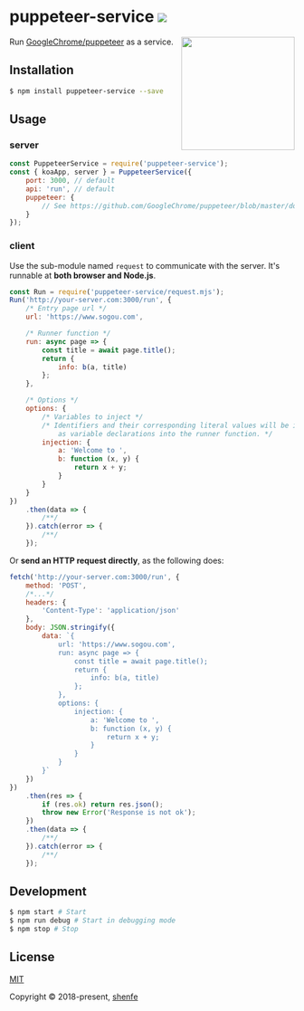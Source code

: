 # puppeteer-service <a href="https://www.npmjs.com/package/puppeteer-service"><img src="https://img.shields.io/npm/v/puppeteer-service.svg"></a>

<img src="https://user-images.githubusercontent.com/10379601/29446482-04f7036a-841f-11e7-9872-91d1fc2ea683.png" height="200" align="right">

Run [GoogleChrome/puppeteer](https://github.com/GoogleChrome/puppeteer) as a service.

## Installation

```bash
$ npm install puppeteer-service --save
```

## Usage

### server

```js
const PuppeteerService = require('puppeteer-service');
const { koaApp, server } = PuppeteerService({
    port: 3000, // default
    api: 'run', // default
    puppeteer: {
        // See https://github.com/GoogleChrome/puppeteer/blob/master/docs/api.md#puppeteerlaunchoptions
    }
});
```

### client

Use the sub-module named `request` to communicate with the server. It's runnable at **both browser and Node.js**.

```js
const Run = require('puppeteer-service/request.mjs');
Run('http://your-server.com:3000/run', {
    /* Entry page url */
    url: 'https://www.sogou.com',

    /* Runner function */
    run: async page => {
        const title = await page.title();
        return {
            info: b(a, title)
        };
    },

    /* Options */
    options: {
        /* Variables to inject */
        /* Identifiers and their corresponding literal values will be injected 
            as variable declarations into the runner function. */
        injection: {
            a: 'Welcome to ',
            b: function (x, y) {
                return x + y;
            }
        }
    }
})
    .then(data => {
        /**/
    }).catch(error => {
        /**/
    });
```

Or **send an HTTP request directly**, as the following does:

```js
fetch('http://your-server.com:3000/run', {
    method: 'POST',
    /*...*/
    headers: {
        'Content-Type': 'application/json'
    },
    body: JSON.stringify({
        data: `{
            url: 'https://www.sogou.com',
            run: async page => {
                const title = await page.title();
                return {
                    info: b(a, title)
                };
            },
            options: {
                injection: {
                    a: 'Welcome to ',
                    b: function (x, y) {
                        return x + y;
                    }
                }
            }
        }`
    })
})
    .then(res => {
        if (res.ok) return res.json();
        throw new Error('Response is not ok');
    })
    .then(data => {
        /**/
    }).catch(error => {
        /**/
    });
```

## Development

```bash
$ npm start # Start
$ npm run debug # Start in debugging mode
$ npm stop # Stop
```

## License

[MIT](http://opensource.org/licenses/MIT)

Copyright © 2018-present, [shenfe](https://github.com/shenfe)

